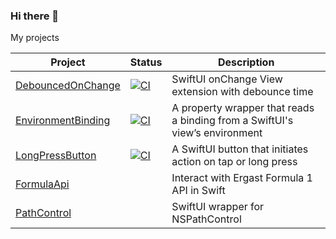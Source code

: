 ### Hi there 👋

My projects

|                              Project                               |                                                                               Status                                                                                |                                 Description                                 |
| ------------------------------------------------------------------ | ------------------------------------------------------------------------------------------------------------------------------------------------------------------- | --------------------------------------------------------------------------- |
| [DebouncedOnChange](https://github.com/Tunous/DebouncedOnChange)   | [![CI](https://github.com/Tunous/DebouncedOnChange/actions/workflows/main.yml/badge.svg)](https://github.com/Tunous/DebouncedOnChange/actions/workflows/main.yml)   | SwiftUI onChange View extension with debounce time                          |
| [EnvironmentBinding](https://github.com/Tunous/EnvironmentBinding) | [![CI](https://github.com/Tunous/EnvironmentBinding/actions/workflows/main.yml/badge.svg)](https://github.com/Tunous/EnvironmentBinding/actions/workflows/main.yml) | A property wrapper that reads a binding from a SwiftUI's view’s environment |
| [LongPressButton](https://github.com/Tunous/LongPressButton)       | [![CI](https://github.com/Tunous/LongPressButton/actions/workflows/main.yml/badge.svg)](https://github.com/Tunous/LongPressButton/actions/workflows/main.yml) | A SwiftUI button that initiates action on tap or long press |
| [FormulaApi](https://github.com/Tunous/FormulaApi)                 |                                                                                                                                                                     | Interact with Ergast Formula 1 API in Swift                                 |
| [PathControl](https://github.com/Tunous/PathControl)               |                                                                                                                                                                     | SwiftUI wrapper for NSPathControl                                           |
